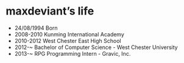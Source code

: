 maxdeviant’s life
===============

- 24/08/1994 Born
- 2008-2010 Kunming International Academy
- 2010-2012 West Chester East High School
- 2012-~ Bachelor of Computer Science - West Chester University
- 2013-~ RPG Programming Intern - Gravic, Inc.